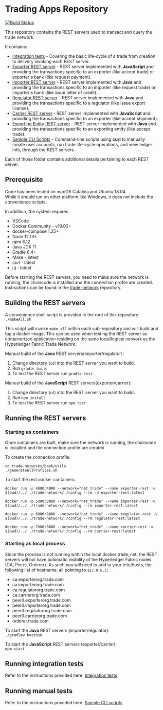 # Trading Apps Repository  
  
[![Build Status](https://travis-ci.com/HyperledgerHandsOn/trade-apps.svg?branch=master)](https://travis-ci.com/HyperledgerHandsOn/trade-apps)

This repository contains the REST servers used to transact and query the trade network.  

It contains:  
  
* [Integration tests](_integration) - Covering the basic life-cycle of a trade from creation to delivery invoking each REST server.  
* [Exporter REST server](exporter) - REST server implemented with **JavaScript** and providing the transactions specific to an exporter (like accept trade) or exporter's bank (like request payment).  
* [Importer REST server](importer) - REST server implemented with **Java** and providing the transactions specific to an importer (like request trade) or importer's bank (like issue letter of credit).
* [Regulator REST server](regulator) - REST server implemented with **Java** and providing the transactions specific to a regulator (like issue export license).  
* [Carrier REST server](carrier) - REST server implemented with **JavaScript** and providing the transactions specific to an exporter (like accept shipment). 
* [Exporting Entity REST server](carrier) - REST server implemented with **Java** and providing the transactions specific to an exporting entity (like accept trade). 
* [Sample CLI Scripts](sample-cli-curl) - Command-line scripts using **curl** to manually create user accounts, run trade life-cycle operations, and view ledger info, through the REST servers. 

Each of those folder contains additional details pertaining to each REST server.  
  
## Prerequisite  
  
Code has been tested on macOS Catalina and Ubuntu 18.04.  
While it should run on other platform like Windows, it does not include the convenience scripts.

In addition, the system requires:
* VSCode
* Docker Community - v19.03+
* docker-compose 1.25+
* Node 12.13+
* npm 6.12
* Java JDK 11
* Gradle 6.4+
* Make - latest
* curl - latest
* jq - latest

Before starting the REST servers, you need to make sure the network is running, the chaincode is installed and the connection profile are created.  Instructions can be found in the [trade-network](https://github.ibm.com/Hyperledger-Book-2nd-Edition/trade-network) repository.  

## Building the REST servers
  
A convenience shell script is provided in the root of this repository:
`./makeAll.sh`  
  
This script will invoke `make all` within each sub-repository and will build and tag a docker image. This can be used when testing the REST server as containerized application residing on the same local/logical network as the Hyperledger Fabric Trade Network.  

Manual build of the **Java** REST servers(importer/regulator):  
  
1. Change directory (`cd`) into the REST server you want to build.  
2. Run `gradle build`  
3. To test the REST server run `gradle test`
  
Manual build of the **JavaScript** REST servers(exporter/carrier):  
  
1. Change directory (`cd`) into the REST server you want to build.  
2. Run `npm install`  
3. To test the REST server run `npm test`
  
## Running the REST servers

### Starting as containers  
  
Once containers are built, make sure the network is running, the chaincode is installed and the connection profile are created

To create the connection profile:  
  
```
cd trade-networks/bash/utils
./generateAllProfiles.sh
```

To start the rest docker containers:  
  
```
docker run -p 4000:4000 --network="net_trade" --name exporter-rest -v $(pwd)/../../trade-network/:/config --rm -d exporter-rest:latest  
```
```
docker run -p 5000:8080 --network="net_trade" --name importer-rest -v $(pwd)/../../trade-network/:/config --rm importer-rest:latest
```
```
docker run -p 6000:8080 --network="net_trade" --name regulator-rest -v $(pwd)/../../trade-network/:/config --rm regulator-rest:latest
```
```
docker run -p 7000:8080 --network="net_trade" --name carrier-rest -v $(pwd)/../../trade-network/:/config --rm carrier-rest:latest
```

### Starting as local process  
  
Since the process is not running within the local docker trade_net, the REST servers will not have automatic visibility of the Hyperledger Fabric nodes (CA, Peers, Orderer).  As such you will need to add to your /etc/hosts, the following list of hostname, all pointing to `127.0.0.1`:
  
  * ca.exporterorg.trade.com
  * ca.importerorg.trade.com
  * ca.regulatororg.trade.com
  * ca.carrierorg.trade.com
  * peer0.exporterorg.trade.com
  * peer0.importerorg.trade.com
  * peer0.regulatororg.trade.com
  * peer0.carrierorg.trade.com
  * orderer.trade.com  
    
To start the **Java** REST servers (importer/regulator):  
`./gradlew bootRun`

To start the **JavaScript** REST servers (exporter/carrier):  
`npm start`

## Running integration tests
  
Refer to the instructions provided here: [Integration tests](_integration)  
  
## Running manual tests
  
Refer to the instructions provided here: [Sample CLI scripts](sample-cli-curl)  


